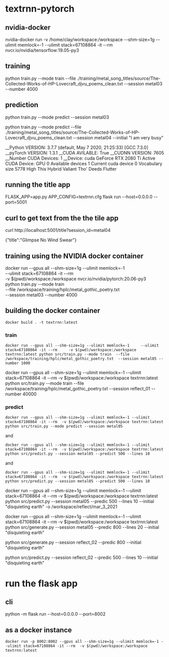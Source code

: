 # textrnn-pytorch

## nvidia-docker
nvidia-docker run -v /home/clay/workspace:/workspace --shm-size=1g --ulimit memlock=-1 --ulimit stack=67108864 -it --rm nvcr.io/nvidia/tensorflow:19.05-py3



## training
python train.py --mode train --file ./training/metal_song_titles/source/The-Collected-Works-of-HP-Lovecraft_djvu_poems_clean.txt --session metal03 --number 4000

## prediction
python train.py --mode predict --session metal03

python train.py --mode predict --file ./training/metal_song_titles/source/The-Collected-Works-of-HP-Lovecraft_djvu_poems_clean.txt --session metal04 --initial "I am very busy"


__Python VERSION: 3.7.7 (default, May  7 2020, 21:25:33) 
[GCC 7.3.0]
__pyTorch VERSION: 1.3.1
__CUDA AVILABLE: True
__CUDNN VERSION: 7605
__Number CUDA Devices: 1
__Device: cuda GeForce RTX 2080 Ti
Active CUDA Device: GPU 0
Available devices  1
Current cuda device  0
Vocabulary size 5778
High This Hybrid Valiant Tho' Deeds Flutter


## running the title app
FLASK_APP=app.py APP_CONFIG=textrnn.cfg flask run --host=0.0.0.0 --port=5001 

## curl to get text from the the tile app
curl http://localhost:5001/title?session_id=metal04

{"title":"Glimpse No Wind Swear"}


## training using the NVIDIA docker container
docker run --gpus all --shm-size=1g --ulimit memlock=-1 \
    --ulimit stack=67108864 -it --rm \
    -v $(pwd)/workspace:/workspace nvcr.io/nvidia/pytorch:20.06-py3 \
    python train.py --mode train \
    --file /workspace/training/hplc/metal_gothic_poetry.txt \
    --session metal03 --number 4000 

## building the docker container
`docker build . -t textrnn:latest`

### train
```docker run --gpus all --shm-size=1g --ulimit memlock=-1     --ulimit stack=67108864 -it --rm     -v $(pwd)/workspace:/workspace textrnn:latest python src/train.py --mode train  --file /workspace/training/hplc/metal_gothic_poetry.txt  --session metal05 --number 1000 ```

docker run --gpus all --shm-size=1g --ulimit memlock=-1     --ulimit stack=67108864 -it --rm     -v $(pwd)/workspace:/workspace textrnn:latest python src/train.py --mode train  --file /workspace/training/hplc/metal_gothic_poetry.txt  --session reflect_01 --number 40000


### predict
```docker run --gpus all --shm-size=1g --ulimit memlock=-1 --ulimit stack=67108864 -it --rm  -v $(pwd)/workspace:/workspace textrnn:latest python src/train.py --mode predict --session metal05```

and

```docker run --gpus all --shm-size=1g --ulimit memlock=-1 --ulimit stack=67108864 -it --rm  -v $(pwd)/workspace:/workspace textrnn:latest python src/predict.py --session metal05 --predict 500 --lines 10```

and 

```
docker run --gpus all --shm-size=1g --ulimit memlock=-1 --ulimit stack=67108864 -it --rm  -v $(pwd)/workspace:/workspace textrnn:latest python src/predict.py --session metal05 --predict 500 --lines 10
```

docker run --gpus all --shm-size=1g --ulimit memlock=-1 --ulimit stack=67108864 -it --rm  -v $(pwd)/workspace:/workspace textrnn:latest python src/predict.py --session metal05 --predic 500 --lines 10 --initial "disquieting earth" -o /workspace/reflect/mar_3_2021


docker run --gpus all --shm-size=1g --ulimit memlock=-1 --ulimit stack=67108864 -it --rm  -v $(pwd)/workspace:/workspace textrnn:latest python src/generate.py --session metal05 --predic 800 --lines 20 --initial "disquieting earth"

python src/generate.py --session reflect_02 --predic 800 --initial "disquieting earth"


python src/predict.py --session reflect_02 --predic 500 --lines 10 --initial "disquieting earth"


# run the flask app

## cli
python -m flask run --host=0.0.0.0 --port=8002

## as a docker instance
```
docker run -p 8002:8002 --gpus all --shm-size=1g --ulimit memlock=-1 --ulimit stack=67108864 -it --rm  -v $(pwd)/workspace:/workspace textrnn:latest
```






